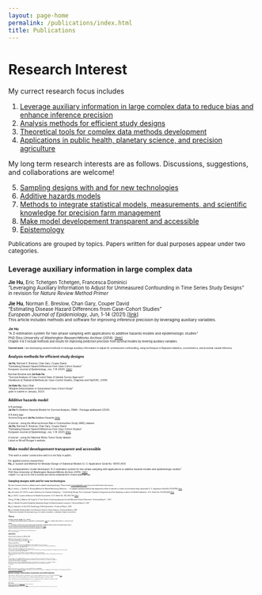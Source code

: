 ```yaml
---
layout: page-home
permalink: /publications/index.html
title: Publications
---
```


# Research Interest

My currect research focus includes <br/>
<!-- are driven by three goals: 1) enable people to generate and use large complex data more intelligently and efficiently,-->
<!--2) use data science to improve planetary health --- human health and the state of the natural systems on which it depends, -->
<!--3) and 3) advance precision agriculture. In particular, my research interests include the following -->

1. [Leverage auxiliary information in large complex data to reduce bias and enhance inference precision](#auxiliary)
2. [Analysis methods for efficient study designs](#method)
3. [Theoretical tools for complex data methods development](#theory)
4. [Applications in  public health, planetary science, and precision agriculture](#application)

My long term research interests are as follows. Discussions, suggestions, and collaborations are welcome!<br/>

5. [Sampling designs with and for new technologies](#study-design)
6. [Additive hazards models](#ah)
7. [Methods to integrate statistical models, measurements, and scientific knowledge for precision farm management](#measurement-model)
8. [Make model developement transparent and accessible](#model)
9. [Epistemology](#epistemology)



<small> Publications are grouped by topics. Papers written for dual purposes appear under two categories.<small>

## Leverage auxiliary information in large complex data <a name="auxiliary"></a>
   
**Jie Hu**, Eric Tchetgen Tchetgen, Francesca Dominici<br/>
“Leveraging Auxiliary Information to Adjust for Unmeasured Confounding in Time Series Study Designs”<br/>
in revision for *Nature Review Method Primer* <br/>
 
  
 **Jie Hu**, Norman E. Breslow, Chan Gary, Couper David<br/>
“Estimating Disease Hazard Differences from Case-Cohort Studies”<br/>
*European Journal of Epidemiology*, Jun, 1-14 (2021).[[link]](https://link.springer.com/article/10.1007/s10654-021-00739-3)<br/>
<small> This article includes methods and software for improving inference precision by leveraging auxiliary variables.<small> <br/> 

 **Jie Hu** <br/>
"A Z-estimation system for two-phase sampling with applications to additive hazards models and epidemiologic studies" <br/> 
PhD Diss.*University of Washington ResearchWorks Archive* (2014). [[link]](https://digital.lib.washington.edu/researchworks/handle/1773/27427) <br/>
<small> Chapter 4 & 5 include methods and results for improving prediction precision from survival models by levering auxiliary variables.<small>

 
**Current work**: I am developing several methods to leverage auxiliary information to adjust for unmeasured confounding, using techniques in Bayesian statistics, econometrics, and proximal causal inference.<br/>
 
## Analysis methods for efficient study designs<a name="method"></a>

**Jie Hu**, Norman E. Breslow, Chan Gary, Couper David<br/>
“Estimating Disease Hazard Differences from Case-Cohort Studies”<br/>
*European Journal of Epidemiology*, Jun, 1-14 (2021). [[link]](https://link.springer.com/article/10.1007/s10654-021-00739-3)(<br/>

   
Norman Breslow and **Jie Kate Hu**<br/>
"Survival Analysis of Case-Control Data: A Sample Survey Approach"<br/>
*Handbook of Statistical Methods for Case-Control Studies*, Chapman and Hall/CRC, (2018).<br/>



**Jie Kate Hu**, Gary Chan <br/>
“Weights Determination in Generalized Case-Cohort Study”<br/>
(plan to submit in January, 2023). <br/>

 

   

## Additive hazards model <a name="ah"></a>
   
A R package:<br/>
**Jie Hu** Fit Additive Hazards Models for Survival Analysis, CRAN - Package addhazard (2020).<br/>

A R shiny app:<br/>
Victoria Ding and **Jie Hu** Additive Hazards [[link]](https://addhazard.shinyapps.io/addhazard_shiny/?_ga=2.22828659.979974368.1670686069-1357428355.1670686069) <br/>
  
A tutorial - using the Atherosclerosis Risk in Communities Study (ARIC) dataset  <br/>
**Jie Hu**, Norman E. Breslow, Chan Gary, Couper David <br/>
“Estimating Disease Hazard Differences from Case-Cohort Studies”<br/>
*European Journal of Epidemiology*, Jun, 1-14 (2021).[[link]](https://link.springer.com/article/10.1007/s10654-021-00739-3)<br/>
   
A tutorial - using the National Wilms Tumor Study dataset <br/>
Listed on Ørnulf Borgan's webiste <br/>
   
## Make model developement transparent and accessible <a name="model"></a>

This work is under construction and it is not fully in public. <br/>

For  applied science researchers:  <br/>
**Hu, J**. System and Method for Modular Design of Statistical Models (U. S. Application Serial No. 18/051,403) <br/>

For semiparametric model developers
"A Z-estimation system for two-phase sampling with applications to additive hazards models and epidemiologic studies" <br/> 
PhD Diss.*University of Washington ResearchWorks Archive* (2014). [[link]](https://digital.lib.washington.edu/researchworks/handle/1773/27427) <br/>
<small> Chapter 1 & 2 lay out on how to develop and extend semiparametric models systematically <small>
   
   
## Sampling designs with and for new technologies <a name="study-design"></a>

My next research interest is adatpive and scalable sampling designs. Please email contact@katehu.com if you are interested in discussion. <br/>
   
**Hu, J**, Jerkins, J, Goebel, N. Routing Method for Mobile Monitoring Platforms --- A scalable sampling method that dispatches a fleet of vehicles to collect environmental data unbiasedly (U. S. Application Serial No.17/332789) [[link]](https://uspto.report/patent/app/20210377708) <br/>

**Hu, J** & Ladoni, M. (2021) Location Selection for Treatment Sampling ---A field Study Design Tool to Optimize Treatment Assignment and Soil Sampling Locations for Model Calibration. (U.S. Patent No. #10,963,606)[[link]](https://uspto.report/patent/grant/10,963,606) <br/> 

**Hu, J**.  (2021). Location Selection for Model Assessment. (U.S. Patent No. #10, 990,716) [[link]](https://uspto.report/patent/grant/10,990,716)) <br/>

Zheng, ZS, **Hu, J**, Malone, M, Vogel N, A Time-Series Clustering
Approach for Soil Moisture Probes Placement. Technical Report* , 2017

**Hu, J**, A Model-Assisted Probability Sampling Design for Representative
Locations. Technical Report*, 2017
   
**Hu, J**, Evaluation of the 2015 Climatology Field Experiments. Technical Report,
2015
   
**Hu, J**, Variable Seeding Rate Corn Research Partner Trials Analysis, Technical
Report, 2015  
*<small>Internal Peer-Reviewed Technical Reports @ The Climate Corporation, A subsidary of Bayer Crop Science <small> <br/>
   
   
## Theory <a name="theory"></a>

Norman E. Breslow, **Jie Hu**, Jon A. Wellner<br/>
“Z-estimation and Stratified Samples: Application to Survival Models” [[link]]([https://link.springer.com/article/10.1007/s10654-021-00739-3](https://www.ncbi.nlm.nih.gov/pmc/articles/PMC4503541/))<br/>
*Lifetime Data Analysis*, 21, 493-516 (2015).<br/>

**Jie Hu**  <br/>
"A Z-estimation system for two-phase sampling with applications to additive hazards models and epidemiologic studies" <br/>
PhD Diss.*University of Washington ResearchWorks Archive* (2014) [[link]](https://digital.lib.washington.edu/researchworks/handle/1773/27427).<br/>
<small> Chapter  2 provided theoretical tools to develop and extend semiparametric models. <small> <br/>
   
**Jie Hu**, “A Z-estimation System: A Modular Approach to Model Development” <br/>
(plan to resubmit in Feburary) <br/>
   
## Applications <a name="application"></a> 

##### Cardiovascular Disease/Biomarkers hs-CRP and Lp-PLA2
**Jie Hu**, Norman E. Breslow, Chan Gary, Couper David <br/>
“Estimating Disease Hazard Differences from Case-Cohort Studies”<br/>
*European Journal of Epidemiology*, Jun, 1-14 (2021). [[link]](https://link.springer.com/article/10.1007/s10654-021-00739-3)<br/>

##### Inflammatory Bowel Disease

Afzali Anita, Christopher J. Park, Kehao Zhu, **Jie Kate Hu**, Prachi Sharma, Mika N. Sinanan, and Scott D. Lee<br/>
“Preoperative Use of Methotrexate and the Risk of Early Postoperative Complications in Patients with Inflammatory Bowel Disease”<br/>
*Inflammatory Bowel Diseases*, 22(8), 1887-95 (2016).<br/>

Afzali Anita, Chelle L. Wheat, **Jie K. Hu**, John E. Olerud, and Scott D. Lee<br/>
“The Association of Psoriasiform Rash with anti-Tumor Necrosis Factor (anti-TNF) Therapy in Inflammatory Bowel Disease: A Single Academic Center Case Series”<br/>
*Journal of Crohn’s and Colitis*, 8(6), 480-488 (2014).<br/>

Manickavasagan,Hanisha, Butnariu Madalina, Porter Kyle , **Hu K. Jie**, Husain Syed, and Afzali Anita<br/>
"Inflammatory Bowel Disease Patients with Type 2 Diabetes and Obesity have a Higher Annual Burden and Costs of Hospitalizations: A call for action”<br/>
in submission. <br/>



<!--Precision agriculture**Hu, J** & Carrion C. (2022) Using Causal Learning Algorithms to Assist in Agricultural Management Decisions. -->
 <!--Precision agriculture(U.S. Patent No. #11,406,053) -->

<!--Precision agriculture**Hu, J** & Ladoni, M. (2021) Location Selection for Treatment Sampling ---A field Study Design Tool to Optimize Treatment --> 
<!--Precision agricultureAssignment and Soil Sampling Locations for Model Calibration. (U.S. Patent No. #10,963,606)-->

<!--Precision agriculture**Hu, J**.  (2021). Location Selection for Model Assessment. (U.S. Patent No. #10, 990,716) -->


#### Air

Zixu Zhao, Melissa Lunden, **Jie Kate Hu**, Brian Lafranchi, Yutong Liang, Caleb Arata, Erin Katz, Allen H. Goldstein, Haofei Zhang <br/>
“Air Pollution Mapping and Machine Learning Reveal Key Factors for Distinct Community-level Exposures in San Francisco, California” <br/>
submitted to *Environmental Science & Technology* <br/>

Keith R. Spangler, Quinn H. Adams, **Jie Kate Hu**, Danielle Braun, Kate R. Weinberger, Francesca Dominici, and Gregory A. Wellenius <br/>
“Does Choice of Outdoor Heat Metric Affect Heat-Related Epidemiologic Analyses in the US Medicare Population?”<br/> 
in submission <br/>

#### Forest

Maxwell J.D. VanLandschoot, Julian Schmitte, (mentored by Kelly McConville & **Jie Kate Hu**)<br/>
"Climate and Tree Species Distributions Change – Informing Forestry professionals, Conservationists, and Regulators the Potential Impacts of Climate Change on US Forests" <br/>
https://mjdvl.shinyapps.io/NCASI_APP/ (2022)<br/>

## Methods to integrate statistical models, measurements, and scientific knowledge <a name="measurement-model"></a> 
   
• **Hu**, J & Carrion C. (2022) Using Causal Learning Algorithms to Assist in
Agricultural Management Decisions. (U.S. Patent No. #11,406,053) [[[link]]](https://uspto.report/patent/grant/11,406,053)(<br/>
   
• **Hu**, J, Casquilho C., Chen, M, Combining Measurements and Models for
Nitrogen Management. Technical Report*, 2018 <br/>
   
• **Hu**, J,, Adjust Measurement-based Nitrogen Management Decisions using
Biogeochemical Process Models. Technical Report*, 2018<br/>

*<small>Internal Peer-Reviewed Technical Reports @ The Climate Corporation, A subsidary of Bayer Crop Science <small> <br/>

## Epistemology <a name="epistemology"></a> 

My next interest is *objectivity*. Please email contact@katehu.com if you are interested in discussion.<br/>
   
**Jie Kate Hu** , Xianlong Wang, Pei Wang <br/>
“Testing Gene-gene Interactions in Genome Wide Association Studies” [[link]](https://www.ncbi.nlm.nih.gov/pmc/articles/PMC4487553/)<br/> 
*Genetic Epidemiology*, 38, 123-134 (2014). <br/>
   <small>  Studied definitions of gene-gene interaction; pointed out the flaws in comparison studies of gene-gene interaction testing methods in literature due to variation in definitions; provided conditions of when these tests were comparable <small>  <br/>

      

